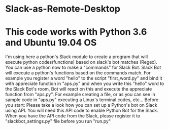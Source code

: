# Slack-as-Remote-Desktop
# This code works with Python 3.6 and Ubuntu 19.04 OS
 I'm using here a python's Slack module to create a program that will execute python codes(functions) based on slack's bot matches (Regex).
You can use a python now to make a "commands" for Slack Bot. Slack Bot will execute a python's functions based on the commands match.
For example you register a word "hello" to the script "first_word.py" and bind it with appreciate function in "aps.py" and when you write this "hello" word to the Slack Bot's room, Bot will react on this and execute the appreciate function from "aps.py". For example creating a file, or as you can see in sample code in "aps.py" executing a Linux's terminal codes, etc... 
Before you start: Please take a look how you can set up a Python's bot on Slack using API. You will need this API code to enable Python Bot for the Slack.
When you have the API code from the Slack, please register it to "slackbot_settings.py" file before you run "run.py"
